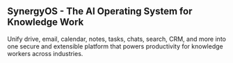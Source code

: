 ## SynergyOS - The AI Operating System for Knowledge Work

Unify drive, email, calendar, notes, tasks, chats, search, CRM, and more into one secure and extensible platform that powers productivity for knowledge workers across industries.

